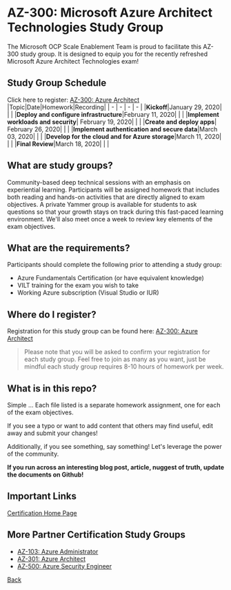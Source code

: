 # AZ-300: Microsoft Azure Architect Technologies Study Group

The Microsoft OCP Scale Enablement Team is proud to facilitate this AZ-300 study group. It is designed to equip you for the recently refreshed Microsoft Azure Architect Technologies exam!

## Study Group Schedule

Click here to register:  [AZ-300: Azure Architect](https://msuspartners.eventbuilder.com/AZ-300)
|Topic|Date|Homework|Recording|
| - | - | - | - |
|**Kickoff**|January 29, 2020| | |
|**Deploy and configure infrastructure**|February 11, 2020| | |
|**Implement workloads and security**| February 19, 2020| | |
|**Create and deploy apps**| February 26, 2020| | |
|**Implement authentication and secure data**|March 03, 2020| | |
|**Develop for the cloud and for Azure storage**|March 11, 2020| | |
|**Final Review**|March 18, 2020| | |

## What are study groups?

Community-based deep technical sessions with an emphasis on experiential learning.  Participants will be assigned homework that includes both reading and hands-on activities that are directly aligned to exam objectives.  A private Yammer group is available for students to ask questions so that your growth stays on track during this fast-paced learning environment. We'll also meet once a week to review key elements of the exam objectives.

## What are the requirements?

Participants should complete the following prior to attending a study group:

- Azure Fundamentals Certification (or have equivalent knowledge)
- VILT training for the exam you wish to take
- Working Azure subscription (Visual Studio or IUR)

## Where do I register?

Registration for this study group can be found here:
[AZ-300: Azure Architect](https://msuspartners.eventbuilder.com/AZ-300)

> Please note that you will be asked to confirm your registration for each study group.  Feel free to join as many as you want, just be mindful each study group requires 8-10 hours of homework per week.

## What is in this repo?

Simple ... Each file listed is a separate homework assignment, one for each of the exam objectives.

If you see a typo or want to add content that others may find useful, edit away and submit your changes!

Additionally, if you see something, say something!  Let's leverage the power of the community.

**If you run across an interesting blog post, article, nuggest of truth, update the documents on Github!**

## Important Links

[Certification Home Page](https://docs.microsoft.com/en-us/learn/certifications/exams/az-300)

## More Partner Certification Study Groups

- [AZ-103: Azure Administrator](https://msuspartners.eventbuilder.com/AZ103StudyGroup)
- [AZ-301: Azure Architect](https://msuspartners.eventbuilder.com/AZ-301)
- [AZ-500: Azure Security Engineer](https://msuspartners.eventbuilder.com/AZ500StudyGroup)

[Back](../)
